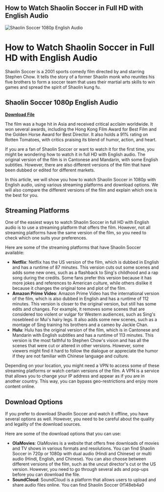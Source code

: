 ## How to Watch Shaolin Soccer in Full HD with English Audio

 
![Shaolin Soccer 1080p English Audio](https://encrypted-tbn2.gstatic.com/images?q=tbn:ANd9GcQ3aWnd2oMMpfoqvTEFw_ThIIKhj61qwVP3TkXdYt1PX0PHlE-Zmgu8lh9h)

 
# How to Watch Shaolin Soccer in Full HD with English Audio
 
Shaolin Soccer is a 2001 sports comedy film directed by and starring Stephen Chow. It tells the story of a former Shaolin monk who reunites his five brothers to form a soccer team that uses their martial arts skills to win games and spread the spirit of Shaolin kung fu.
 
## Shaolin Soccer 1080p English Audio


[**Download File**](https://persifalque.blogspot.com/?d=2tKF2l)

 
The film was a huge hit in Asia and received critical acclaim worldwide. It won several awards, including the Hong Kong Film Award for Best Film and the Golden Horse Award for Best Director. It also holds a 91% rating on Rotten Tomatoes, with critics praising its blend of humor, action, and heart.
 
If you are a fan of Shaolin Soccer or want to watch it for the first time, you might be wondering how to watch it in full HD with English audio. The original version of the film is in Cantonese and Mandarin, with some English subtitles. However, there are also different versions of the film that have been dubbed or edited for different markets.
 
In this article, we will show you how to watch Shaolin Soccer in 1080p with English audio, using various streaming platforms and download options. We will also compare the different versions of the film and explain which one is the best for you.
  
## Streaming Platforms
 
One of the easiest ways to watch Shaolin Soccer in full HD with English audio is to use a streaming platform that offers the film. However, not all streaming platforms have the same version of the film, so you need to check which one suits your preferences.
 
Here are some of the streaming platforms that have Shaolin Soccer available:
 
- **Netflix**: Netflix has the US version of the film, which is dubbed in English and has a runtime of 87 minutes. This version cuts out some scenes and adds some new ones, such as a flashback to Sing's childhood and a rap song during the credits. Some fans prefer this version because it has more jokes and references to American culture, while others dislike it because it changes the original tone and plot of the film.
- **Amazon Prime Video**: Amazon Prime Video has the international version of the film, which is also dubbed in English and has a runtime of 112 minutes. This version is closer to the original version, but still has some edits and changes. For example, it removes some scenes that are considered too violent or vulgar for Western audiences, such as Sing's nosebleed or Mui's hairy legs. It also adds some new scenes, such as a montage of Sing training his brothers and a cameo by Jackie Chan.
- **Hulu**: Hulu has the original version of the film, which is in Cantonese and Mandarin with English subtitles and has a runtime of 113 minutes. This version is the most faithful to Stephen Chow's vision and has all the scenes that were cut or altered in other versions. However, some viewers might find it hard to follow the dialogue or appreciate the humor if they are not familiar with Chinese language and culture.

Depending on your location, you might need a VPN to access some of these streaming platforms or watch certain versions of the film. A VPN is a service that allows you to change your IP address and appear as if you are in another country. This way, you can bypass geo-restrictions and enjoy more content online.
  
## Download Options
 
If you prefer to download Shaolin Soccer and watch it offline, you have several options as well. However, you need to be careful about the quality and legality of the download sources.
 
Here are some of the download options that you can use:

- **OlaMovies**: OlaMovies is a website that offers free downloads of movies and TV shows in various formats and resolutions. You can find Shaolin Soccer in 720p or 1080p with dual audio (Hindi and Chinese) or multi audio (Hindi, English, and Chinese). You can also choose between different versions of the film, such as the uncut director's cut or the US version. However, you need to go through several ads and pop-ups before you can download the file.
- **SoundCloud**: SoundCloud is a platform that allows users to upload and share audio files online. You can find Shaolin Soccer 0f148eb4a0
